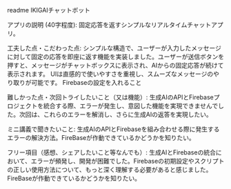 readme
IKIGAIチャットボット

アプリの説明 (40字程度):
固定応答を返すシンプルなリアルタイムチャットアプリ。

工夫した点・こだわった点:
シンプルな構造で、ユーザーが入力したメッセージに対して固定の応答を即座に返す機能を実装しました。ユーザーが送信ボタンを押すと、メッセージがチャットボックスに表示され、AIからの固定応答が続けて表示されます。
UIは直感的で使いやすさを重視し、スムーズなメッセージのやり取りが可能です。
Firebaseの設定を入れること

難しかった点・次回トライしたいこと（又は機能）:
生成AIのAPIとFirebaseプロジェクトを統合する際、エラーが発生し、意図した機能を実現できませんでした。次回は、これらのエラーを解消し、さらに生成AIの返答を実現したい。

ミニ講義で聞きたいこと:
生成AIのAPIとFirebaseを組み合わせる際に発生するエラーの解決方法。FireBaseが作動できているかどうかを知りたい。

フリー項目（感想、シェアしたいこと等なんでも）:
生成AIとFirebaseの統合において、エラーが頻発し、開発が困難でした。Firebaseの初期設定やスクリプトの正しい使用方法について、もっと深く理解する必要があると感じました。FireBaseが作動できているかどうかを知りたい。
